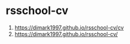 # rsschool-cv
1.  https://dimark1997.github.io/rsschool-cv/cv
2.  https://dimark1997.github.io/rsschool-cv/